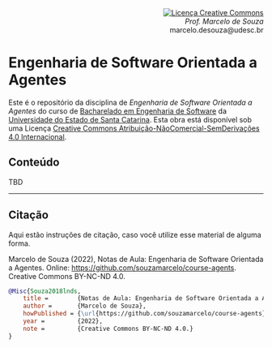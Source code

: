 <div align="right" style="text-align:right"><a rel="license" href="http://creativecommons.org/licenses/by-nc-nd/4.0/"><img alt="Licença Creative Commons" style="border-width:0" src="https://i.creativecommons.org/l/by-nc-nd/4.0/88x31.png" /></a><br><i>Prof. Marcelo de Souza</i><br>marcelo.desouza@udesc.br</div>

# Engenharia de Software Orientada a Agentes

Este é o repositório da disciplina de *Engenharia de Software Orientada a Agentes* do curso de [Bacharelado em Engenharia de Software](https://www.udesc.br/ceavi/engenhariadesoftware) da [Universidade do Estado de Santa Catarina](https://www.udesc.br/ceavi). Esta obra está disponível sob uma Licença <a rel="license" href="http://creativecommons.org/licenses/by-nc-nd/4.0/">Creative Commons Atribuição-NãoComercial-SemDerivações 4.0 Internacional</a>.

## Conteúdo

TBD

***

## Citação

Aqui estão instruções de citação, caso você utilize esse material de alguma forma.

Marcelo de Souza (2022), Notas de Aula: Engenharia de Software Orientada a Agentes. Online: https://github.com/souzamarcelo/course-agents. Creative Commons BY-NC-ND 4.0.

```bibtex
@Misc{Souza2018lnds,
    title =        {Notas de Aula: Engenharia de Software Orientada a Agentes},
    author =       {Marcelo de Souza}, 
    howPublished = {\url{https://github.com/souzamarcelo/course-agents}}, 
    year =         {2022},
    note =         {Creative Commons BY-NC-ND 4.0.}
}
```
